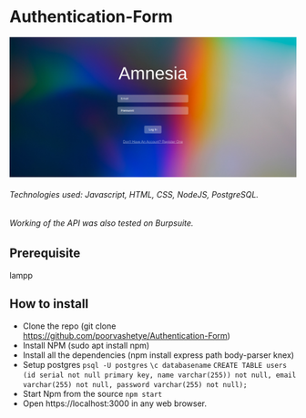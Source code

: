 # Authentication-Form
![Banner](https://github.com/poorvashetye/Authentication-Form/blob/main/public/img/ss.png)
###### Technologies used: Javascript, HTML, CSS, NodeJS, PostgreSQL.
###### Working of the API was also tested on Burpsuite.

## Prerequisite
lampp

## How to install
- Clone the repo (git clone https://github.com/poorvashetye/Authentication-Form)
- Install NPM (sudo apt install npm)
- Install all the dependencies (npm install express path body-parser knex)
- Setup postgres
`psql -U postgres`
`\c databasename`
`CREATE TABLE users (id serial not null primary key, name varchar(255)) not null, email varchar(255) not null, password varchar(255) not null);`
- Start Npm from the source 
`npm start`
- Open https://localhost:3000 in any web browser.
